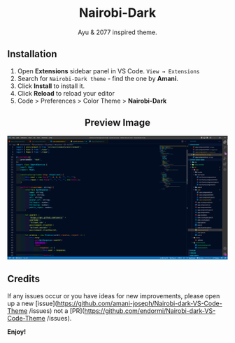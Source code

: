 <!-- @format -->

<h1 align="center">
 Nairobi-Dark
</h1>

<p align="center">Ayu & 2077 inspired theme.</p>

## Installation

1. Open **Extensions** sidebar panel in VS Code. `View → Extensions`
2. Search for `Nairobi-Dark theme` - find the one by **Amani**.
3. Click **Install** to install it.
4. Click **Reload** to reload your editor
5. Code > Preferences > Color Theme > **Nairobi-Dark**

<h2 align="center">
  Preview Image
</h2>

<p align="center">
<img src="./assets/Nairobi-dark.png" alt="Preview">
</p>

## Credits

If any issues occur or you have ideas for new improvements, please open up a new [issue](<https://github.com/amani-joseph/Nairobi-dark-VS-Code-Theme>
/issues) not a [PR](<https://github.com/endormi/Nairobi-dark-VS-Code-Theme>
/issues).

**Enjoy!**
